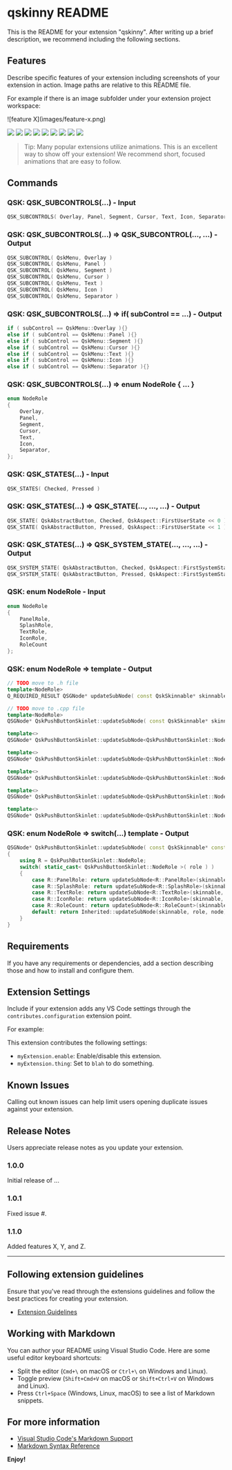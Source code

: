 # qskinny README

This is the README for your extension "qskinny". After writing up a brief description, we recommend including the following sections.

## Features

Describe specific features of your extension including screenshots of your extension in action. Image paths are relative to this README file.

For example if there is an image subfolder under your extension project workspace:

\!\[feature X\]\(images/feature-x.png\)

![](./doc/r1.gif)
![](./doc/r2.gif)
![](./doc/r3.gif)
![](./doc/r4.gif)
![](./doc/r5.gif)
![](./doc/r6.gif)
![](./doc/r7.gif)
![](./doc/r8.gif)
![](./doc/r9.gif)

> Tip: Many popular extensions utilize animations. This is an excellent way to show off your extension! We recommend short, focused animations that are easy to follow.

## Commands

### QSK: QSK_SUBCONTROLS(...) - Input

```cpp
QSK_SUBCONTROLS( Overlay, Panel, Segment, Cursor, Text, Icon, Separator )
```

### QSK: QSK_SUBCONTROLS(...) => QSK_SUBCONTROL(..., ...) - Output

```cpp
QSK_SUBCONTROL( QskMenu, Overlay )
QSK_SUBCONTROL( QskMenu, Panel )
QSK_SUBCONTROL( QskMenu, Segment )
QSK_SUBCONTROL( QskMenu, Cursor )
QSK_SUBCONTROL( QskMenu, Text )
QSK_SUBCONTROL( QskMenu, Icon )
QSK_SUBCONTROL( QskMenu, Separator )
```

### QSK: QSK_SUBCONTROLS(...) => if( subControl == ...) - Output

```cpp
if ( subControl == QskMenu::Overlay ){}
else if ( subControl == QskMenu::Panel ){}
else if ( subControl == QskMenu::Segment ){}
else if ( subControl == QskMenu::Cursor ){}
else if ( subControl == QskMenu::Text ){}
else if ( subControl == QskMenu::Icon ){}
else if ( subControl == QskMenu::Separator ){}
```

### QSK: QSK_SUBCONTROLS(...) => enum NodeRole { ... }

```cpp
enum NodeRole
{
	Overlay,
	Panel,
	Segment,
	Cursor,
	Text,
	Icon,
	Separator,
};
```

### QSK: QSK_STATES(...) - Input

```cpp
QSK_STATES( Checked, Pressed )
```

### QSK: QSK_STATES(...) => QSK_STATE(..., ..., ...) - Output

```cpp
QSK_STATE( QskAbstractButton, Checked, QskAspect::FirstUserState << 0 )
QSK_STATE( QskAbstractButton, Pressed, QskAspect::FirstUserState << 1 )
```

### QSK: QSK_STATES(...) => QSK_SYSTEM_STATE(..., ..., ...) - Output

```cpp
QSK_SYSTEM_STATE( QskAbstractButton, Checked, QskAspect::FirstSystemState << 0 )
QSK_SYSTEM_STATE( QskAbstractButton, Pressed, QskAspect::FirstSystemState << 0 )
```

### QSK: enum NodeRole - Input

```cpp
enum NodeRole
{
    PanelRole,
    SplashRole,
    TextRole,
    IconRole,
    RoleCount
};
```

### QSK: enum NodeRole => template<NodeRole> - Output

```cpp
// TODO move to .h file
template<NodeRole>
Q_REQUIRED_RESULT QSGNode* updateSubNode( const QskSkinnable* skinnable, QSGNode* node) const;

// TODO move to .cpp file
template<NodeRole>
QSGNode* QskPushButtonSkinlet::updateSubNode( const QskSkinnable* skinnable, QSGNode* node) const = delete;

template<>
QSGNode* QskPushButtonSkinlet::updateSubNode<QskPushButtonSkinlet::NodeRole::PanelRole>( const QskSkinnable* skinnable, QSGNode* node) const{}

template<>
QSGNode* QskPushButtonSkinlet::updateSubNode<QskPushButtonSkinlet::NodeRole::SplashRole>( const QskSkinnable* skinnable, QSGNode* node) const{}

template<>
QSGNode* QskPushButtonSkinlet::updateSubNode<QskPushButtonSkinlet::NodeRole::TextRole>( const QskSkinnable* skinnable, QSGNode* node) const{}

template<>
QSGNode* QskPushButtonSkinlet::updateSubNode<QskPushButtonSkinlet::NodeRole::IconRole>( const QskSkinnable* skinnable, QSGNode* node) const{}

template<>
QSGNode* QskPushButtonSkinlet::updateSubNode<QskPushButtonSkinlet::NodeRole::RoleCount>( const QskSkinnable* skinnable, QSGNode* node) const{}

```

### QSK: enum NodeRole => switch(...) template<NodeRole> - Output

```cpp
QSGNode* QskPushButtonSkinlet::updateSubNode( const QskSkinnable* const skinnable, const quint8 role, QSGNode* const node ) const override;
{
	using R = QskPushButtonSkinlet::NodeRole;
	switch( static_cast< QskPushButtonSkinlet::NodeRole >( role ) )
	{
		case R::PanelRole: return updateSubNode<R::PanelRole>(skinnable, node);
		case R::SplashRole: return updateSubNode<R::SplashRole>(skinnable, node);
		case R::TextRole: return updateSubNode<R::TextRole>(skinnable, node);
		case R::IconRole: return updateSubNode<R::IconRole>(skinnable, node);
		case R::RoleCount: return updateSubNode<R::RoleCount>(skinnable, node);
		default: return Inherited::updateSubNode(skinnable, role, node);
	}
}
```

## Requirements

If you have any requirements or dependencies, add a section describing those and how to install and configure them.

## Extension Settings

Include if your extension adds any VS Code settings through the `contributes.configuration` extension point.

For example:

This extension contributes the following settings:

* `myExtension.enable`: Enable/disable this extension.
* `myExtension.thing`: Set to `blah` to do something.

## Known Issues

Calling out known issues can help limit users opening duplicate issues against your extension.

## Release Notes

Users appreciate release notes as you update your extension.

### 1.0.0

Initial release of ...

### 1.0.1

Fixed issue #.

### 1.1.0

Added features X, Y, and Z.

---

## Following extension guidelines

Ensure that you've read through the extensions guidelines and follow the best practices for creating your extension.

* [Extension Guidelines](https://code.visualstudio.com/api/references/extension-guidelines)

## Working with Markdown

You can author your README using Visual Studio Code. Here are some useful editor keyboard shortcuts:

* Split the editor (`Cmd+\` on macOS or `Ctrl+\` on Windows and Linux).
* Toggle preview (`Shift+Cmd+V` on macOS or `Shift+Ctrl+V` on Windows and Linux).
* Press `Ctrl+Space` (Windows, Linux, macOS) to see a list of Markdown snippets.

## For more information

* [Visual Studio Code's Markdown Support](http://code.visualstudio.com/docs/languages/markdown)
* [Markdown Syntax Reference](https://help.github.com/articles/markdown-basics/)

**Enjoy!**
